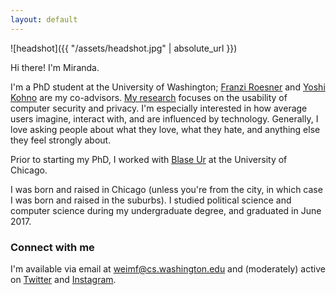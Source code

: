 ```yaml
---
layout: default
---
```


![headshot]({{ "/assets/headshot.jpg" | absolute_url }})


Hi there! I'm Miranda.

I'm a PhD student at the University of Washington; [Franzi Roesner](https://www.franziroesner.com) and [Yoshi Kohno](https://homes.cs.washington.edu/~yoshi/index.html) are my co-advisors. [My research](./publications) focuses on the usability of computer security and privacy. I'm especially interested in how average users imagine, interact with, and are influenced by technology. Generally, I love asking people about what they love, what they hate, and anything else they feel strongly about.

Prior to starting my PhD, I worked with [Blase Ur](https://www.blaseur.com) at the University of Chicago.

I was born and raised in Chicago (unless you're from the city, in which case I was born and raised in the suburbs). I studied political science and computer science during my undergraduate degree, and graduated in June 2017.

### Connect with me

I'm available via email at weimf@cs.washington.edu and (moderately) active on [Twitter](https://twitter.com/_weimf) and [Instagram](https://www.instagram.com/mirandawei/).

